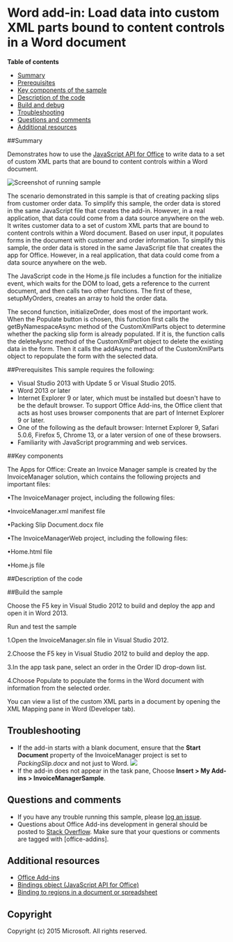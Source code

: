 # Word add-in: Load data into custom XML parts bound to content controls in a Word document

**Table of contents**

* [Summary](#summary)
* [Prerequisites](#prerequisites)
* [Key components of the sample](#components)
* [Description of the code](#codedescription)
* [Build and debug](#build)
* [Troubleshooting](#troubleshooting)
* [Questions and comments](#questions)
* [Additional resources](#additional-resources)

<a name="summary"></a>
##Summary

Demonstrates how to use the [JavaScript API for Office](https://msdn.microsoft.com/library/b27e70c3-d87d-4d27-85e0-103996273298(v=office.15)) to write data to a set of custom XML parts that are bound to content controls within a Word document. 

![Screenshot of running sample](https://cloud.githubusercontent.com/assets/8550529/9298298/4b980684-4461-11e5-8c00-8f86701e55c2.PNG)

The scenario demonstrated in this sample is that of creating packing slips from customer order data.  To simplify this sample, the order data is stored in the same JavaScript file that creates the add-in. However, in a real application, that data could come from a data source anywhere on the web.
It writes customer data to a set of custom XML parts that are bound to content controls within a Word document. Based on user input, it populates forms in the document with customer and order information. To simplify this sample, the order data is stored in the same JavaScript file that creates the app for Office. However, in a real application, that data could come from a data source anywhere on the web.

The JavaScript code in the Home.js file includes a function for the initialize event, which waits for the DOM to load, gets a reference to the current document, and then calls two other functions. The first of these, setupMyOrders, creates an array to hold the order data.

The second function, initializeOrder, does most of the important work. When the Populate button is chosen, this function first calls the  getByNamespaceAsync method of the  CustomXmlParts object to determine whether the packing slip form is already populated. If it is, the function calls the  deleteAysnc method of the  CustomXmlPart object to delete the existing data in the form. Then it calls the  addAsync method of the  CustomXmlParts object to repopulate the form with the selected data.

<a name="prerequisites"></a>
##Prerequisites
This sample requires the following:  

  - Visual Studio 2013 with Update 5 or Visual Studio 2015.  
  - Word 2013 or later
  - Internet Explorer 9 or later, which must be installed but doesn't have to be the default browser. To support Office Add-ins, the Office client that acts as host uses browser components that are part of Internet Explorer 9 or later.
  - One of the following as the default browser: Internet Explorer 9, Safari 5.0.6, Firefox 5, Chrome 13, or a later version of one of these browsers.
  - Familiarity with JavaScript programming and web services.

<a name="components"></a>
##Key components


The Apps for Office: Create an Invoice Manager sample is created by the InvoiceManager solution, which contains the following projects and important files:

•The InvoiceManager project, including the following files:

•InvoiceManager.xml manifest file


•Packing Slip Document.docx file



•The InvoiceManagerWeb project, including the following files:

•Home.html file


•Home.js file

<a name="codedescription"></a>
##Description of the code

<a name="build"></a>
##Build the sample


Choose the F5 key in Visual Studio 2012 to build and deploy the app and open it in Word 2013.

Run and test the sample


1.Open the InvoiceManager.sln file in Visual Studio 2012.


2.Choose the F5 key in Visual Studio 2012 to build and deploy the app.


3.In the app task pane, select an order in the Order ID drop-down list.


4.Choose Populate to populate the forms in the Word document with information from the selected order.


You can view a list of the custom XML parts in a document by opening the XML Mapping pane in Word (Developer tab).

<a name="troubleshooting"></a>
## Troubleshooting

- If the add-in starts with a blank document, ensure that the **Start Document** property of the InvoiceManager project is set to *PackingSlip.docx* and not just to Word.
![](https://cloud.githubusercontent.com/assets/8550529/9298211/b29908a8-445f-11e5-8887-0b3e6a9c8649.png)
- If the add-in does not appear in the task pane, Choose **Insert > My Add-ins >  InvoiceManagerSample**.

<a name="questions"></a>
## Questions and comments

- If you have any trouble running this sample, please [log an issue](https://github.com/OfficeDev/Word-Add-in-JavaScript-InvoiceManager/issues).
- Questions about Office Add-ins development in general should be posted to [Stack Overflow](http://stackoverflow.com/questions/tagged/office-addins). Make sure that your questions or comments are tagged with [office-addins].


<a name="additional-resources"></a>
## Additional resources ##

- [Office Add-ins](http://msdn.microsoft.com/library/office/jj220060.aspx)
- [Bindings object (JavaScript API for Office)](http://msdn.microsoft.com/library/office/apps/fp160966.aspx)
- [Binding to regions in a document or spreadsheet](http://msdn.microsoft.com/library/office/apps/fp123511(v=office.15).aspx)


## Copyright
Copyright (c) 2015 Microsoft. All rights reserved.


